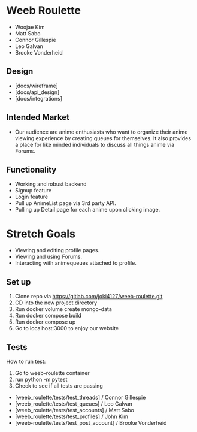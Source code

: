 # Weeb Roulette

- Woojae Kim
- Matt Sabo
- Connor Gillespie
- Leo Galvan
- Brooke Vonderheid

## Design

- [docs/wireframe]
- [docs/api_design]
- [docs/integrations]

## Intended Market

- Our audience are anime enthusiasts who want to organize their anime viewing experience by creating queues for themselves. It also provides a place for like minded individuals to discuss all things anime via Forums.

## Functionality

- Working and robust backend
- Signup feature
- Login feature
- Pull up AnimeList page via 3rd party API.
- Pulling up Detail page for each anime upon clicking image.

# Stretch Goals

- Viewing and editing profile pages.
- Viewing and using Forums.
- Interacting with animequeues attached to profile.

## Set up

1. Clone repo via https://gitlab.com/joki4127/weeb-roulette.git
2. CD into the new project directory
3. Run docker volume create mongo-data
4. Run docker compose build
5. Run docker compose up
6. Go to localhost:3000 to enjoy our website

## Tests

How to run test:

1. Go to weeb-roulette container
2. run python -m pytest
3. Check to see if all tests are passing

- [weeb_roulette/tests/test_threads] / Connor Gillespie
- [weeb_roulette/tests/test_queues] / Leo Galvan
- [weeb_roulette/tests/test_accounts] / Matt Sabo
- [weeb_roulette/tests/test_profiles] / John Kim
- [weeb-roulette/tests/test_post_account] / Brooke Vonderheid
